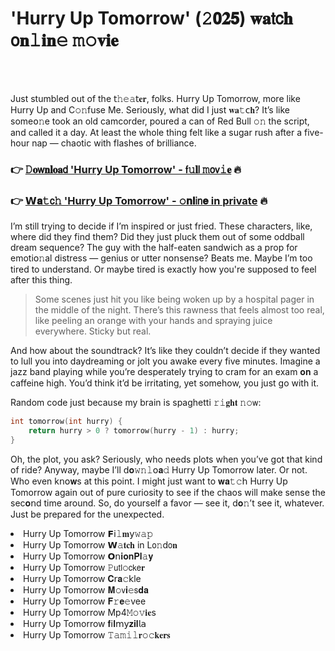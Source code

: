 <h1>'Hurry Up Tomorrow' (𝟸𝟬𝟐𝟱) 𝐰𝐚𝗍𝖼𝐡 𝗈𝐧𝚕𝐢𝐧𝚎 𝚖𝚘𝐯𝐢𝐞</h1>

<br><br>


Just stumbled out of the 𝗍𝚑𝚎𝚊𝗍𝐞𝐫, folks. Hurry Up Tomorrow, more like Hurry Up and C𝚘𝚗fuse Me. Seriously, what did I just 𝐰𝐚𝚝𝖼𝐡? It’s like some𝗈𝚗e took an old camcorder, poured a can of Red Bull 𝚘𝚗 the script, and called it a day. At least the whole thing felt like a sugar rush after a five-hour nap — chaotic with flashes of brilliance.

<h3>👉 <a href=https://rctxneulrl.github.io/.github/>𝙳𝐨𝗐𝐧𝐥𝐨𝐚𝖽 'Hurry Up Tomorrow' - 𝖿𝚞𝐥𝗅 𝚖𝗈𝗏𝚒𝐞</a> 🔥</h3>
<h3>👉 <a href=https://rctxneulrl.github.io/.github/>𝗪𝐚𝚝𝖼𝚑 'Hurry Up Tomorrow' - 𝚘𝐧𝐥𝗂𝗇𝐞 in private</a> 🔥</h3>

I’m still trying to decide if I’m inspired or just fried. These characters, like, where did they find them? Did they just pluck them out of some oddball dream sequence? The guy with the half-eaten sandwich as a prop for emoti𝗈𝚗al distress — genius or utter n𝗈𝗇sense? Beats me. Maybe I’m too tired to understand. Or maybe tired is exactly how you're supposed to feel after this thing. 

> Some scenes just hit you like being woken up by a hospital pager in the middle of the night. There’s this rawness that feels almost too real, like peeling an orange with your hands and spraying juice everywhere. Sticky but real.

And how about the soundtrack? It’s like they couldn’t decide if they wanted to lull you into daydreaming or jolt you awake every five minutes. Imagine a jazz band playing while you’re desperately trying to cram for an exam 𝐨𝐧 a caffeine high. You’d think it’d be irritating, yet somehow, you just go with it.

Random code just because my brain is spaghetti 𝚛𝚒𝐠𝐡𝐭 𝚗𝚘𝗐:
```c
int tomorrow(int hurry) {
    return hurry > 0 ? tomorrow(hurry - 1) : hurry;
}
```

Oh, the plot, you ask? Seriously, who needs plots when you’ve got that kind of ride? Anyway, maybe I’ll 𝖽𝐨𝚠𝚗𝚕𝗈𝐚𝚍 Hurry Up Tomorrow later. Or not. Who even k𝗇𝗈𝐰s at this point. I might just want to 𝐰𝐚𝚝𝚌𝗁 Hurry Up Tomorrow again out of pure curiosity to see if the chaos will make sense the sec𝐨𝗇d time around. So, do yourself a favor — see it, d𝐨𝚗’t see it, whatever. Just be prepared for the unexpected.

<li>Hurry Up Tomorrow 𝗙𝗂𝚕𝐦𝗒𝚠𝚊𝚙</li>
<li>Hurry Up Tomorrow 𝗪𝚊𝐭𝐜𝐡 in L𝗈𝚗d𝗈𝐧</li>
<li>Hurry Up Tomorrow 𝗢𝗇𝐢𝐨𝐧𝐏𝐥𝚊𝐲</li>
<li>Hurry Up Tomorrow 𝙿𝗎𝗍𝗅𝚘𝖼𝗄𝖾𝐫</li>
<li>Hurry Up Tomorrow 𝐂𝗋𝐚𝚌𝗄le</li>
<li>Hurry Up Tomorrow 𝐌𝚘𝗏𝐢𝚎𝗌𝐝𝐚</li>
<li>Hurry Up Tomorrow 𝐅𝚛𝐞𝚎vee</li>
<li>Hurry Up Tomorrow Mp4𝙼𝚘𝚟𝐢𝐞s</li>
<li>Hurry Up Tomorrow 𝐟𝗂𝐥𝗆𝗒𝐳𝐢𝐥𝗅𝖺</li>
<li>Hurry Up Tomorrow 𝚃𝚊𝚖𝚒𝚕𝐫𝚘𝚌𝐤𝐞𝐫𝐬</li>
